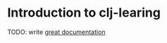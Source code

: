 # Introduction to clj-learing

TODO: write [great documentation](http://jacobian.org/writing/what-to-write/)
